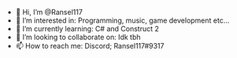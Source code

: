 - 👋 Hi, I’m @Ransel117
- 👀 I’m interested in: Programming, music, game development etc...
- 🌱 I’m currently learning: C# and Construct 2
- 💞️ I’m looking to collaborate on: Idk tbh
- 📫 How to reach me: Discord; Ransel117#9317

<!---
Ransel117/Ransel117 is a ✨ special ✨ repository because its `README.md` (this file) appears on your GitHub profile.
You can click the Preview link to take a look at your changes.
--->
